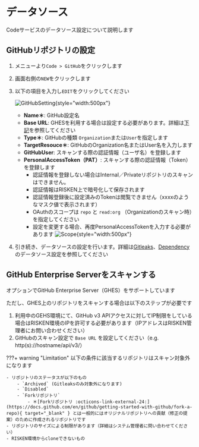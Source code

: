 # データソース

Codeサービスのデータソース設定について説明します

## GitHubリポジトリの設定
1. メニューより`Code > GitHub`をクリックします
2. 画面右側の`NEW`をクリックします
3. 以下の項目を入力し`EDIT`をクリックしてください

    ![GitHubSetting](/img/code/github_setting.png){style="width:500px"}    

    - **Name＊**: GitHub設定名
    - **Base URL**: GHESを利用する場合は設定する必要があります。詳細は[下記](#github-enterprise-server)を参照してください
    - **Type＊**: GitHubの種類 `Organization`または`User`を指定します
    - **TargetResouce＊**: GitHubのOrganization名またはUser名を入力します
    - **GitHubUser**: スキャンする際の認証情報（ユーザ名）を登録します
    - **PersonalAccessToken（PAT）**: スキャンする際の認証情報（Token）を登録します
        - 認証情報を登録しない場合はInternal／Privateリポジトリのスキャンはできません。
        - 認証情報はRISKEN上で暗号化して保存されます
        - 認証情報登録後に設定済みのTokenは閲覧できません（xxxxのようなマスク値で表示されます）
        - OAuthのスコープは `repo` と `read:org` （Organizationのスキャン時）を指定してください
        - 設定を変更する場合、再度PersonalAccessTokenを入力する必要があります
        ![Scope](/img/code/gitleaks_pat_scope.png){style="width:500px"}

4. 引き続き、データソースの設定を行います。詳細は[Gitleaks](gitleaks_datasource.md)、[Dependency](dependency_datasource.md)のデータソース設定を参照してください

## GitHub Enterprise Serverをスキャンする

オプションでGitHub Enterprise Server（GHES）をサポートしています

ただし、GHES上のリポジトリをスキャンする場合は以下のステップが必要です

1. 利用中のGEHS環境にて、GitHub v3 APIアクセスに対してIP制限をしている場合はRISKEN環境のIPを許可する必要があります（IPアドレスはRISKEN管理者にお問い合わせください）
2. GitHubのスキャン設定で `Base URL` を設定してください（e.g. http(s)://hostname/api/v3/）

???+ warning "Limitation"
    以下の条件に該当するリポジトリはスキャン対象外になります

    - リポジトリのステータスが以下のもの
        - `Archived` (Gitleaksのみ対象外になります)
        - `Disabled`
        - `Forkリポジトリ`
            - ＊[Forkリポジトリ :octicons-link-external-24:](https://docs.github.com/en/github/getting-started-with-github/fork-a-repo){ target="_blank" } とは一般的にはオリジナルリポジトリへの貢献（修正の提案）のために作成されるリポジトリです
    - リポジトリのサイズによる制限があります（詳細はシステム管理者に問い合わせてください）
    - RISKEN環境からcloneできないもの